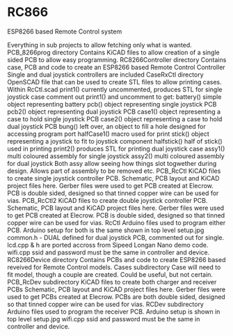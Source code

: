 # RC866
ESP8266 based Remote Control system

Everything in sub projects to allow fetching only what is wanted.
PCB_8266prog directory
	Contains KiCAD files to allow creation of a single sided PCB to allow easy programming.
RC8266Controller directory
	Contains case, PCB and code to create an ESP8266 based Remote Control Controller
	Single and dual joystick controllers are included
	CaseRxCtl directory
		OpenSCAD file that can be used to create STL files to allow printing cases.
		Within RcCtl.scad
			print1() currently uncommented, produces STL for single joystick case
			comment out print1() and uncomment to get:
				battery() simple object representing battery
				pcb() object representing single joystick PCB
				pcb2() object representing dual joystick PCB
				case1() object representing a case to hold single joystick PCB
				case2() object representing a case to hold dual joystick PCB
				bung() left over, an object to fill a hole designed for accessing program port
				halfCase1() macro used for print
				stick() object representing a joystick to fit to joystick component
				halfstick() half of stick() used in printing
				print2() produces STL for printing dual joystick case
				assy1() multi coloured assembly for single joystick
				assy2() multi coloured assembly for dual joystick
					Both assy allow seeing how things slot togwether during design.
					Allows part of assembly to be removed etc.
	PCB_RcCtl
		KiCAD files to create single joystick controller PCB.
		Schematic, PCB layout and KiCAD project files here.
		Gerber files were used to get PCB created at Elecrow.
		PCB is double sided, designed so that tinned copper wire can be used for vias.
	PCB_RcCtl2
		KiCAD files to create double joystick controller PCB.
		Schematic, PCB layout and KiCAD project files here.
		Gerber files were used to get PCB created at Elecrow.
		PCB is double sided, designed so that tinned copper wire can be used for vias.
	RcCtl
		Arduino files used to program either PCB.
		Arduino setup for both is the same shown in top level setup.jpg
		common.h - DUAL defined for dual joystick PCB, commented out for single.
		lcd.cpp & h are ported accross from Sipeed Longan Nano demo code.
		wifi.cpp ssid and password must be the same in controller and device.
RC8266Device directory
	Contains PCBs and code to create ESP8266 based reveived for Remote Control models.
	Cases subdirectory
		Case will need to fit model, though a couple are created.
		Could be useful, but not certain.
	PCB_RcDev subdirectory
		KiCAD files to create both charger and receiver PCBs
		Schematic, PCB layout and KiCAD project files here.
		Gerber files were used to get PCBs created at Elecrow.
		PCBs are both double sided, designed so that tinned copper wire can be used for vias.
	RCDev subdirectory
		Arduino files used to program the receiver PCB.
		Arduino setup is shown in top level setup.jpg
		wifi.cpp ssid and password must be the same in controller and device.
		
